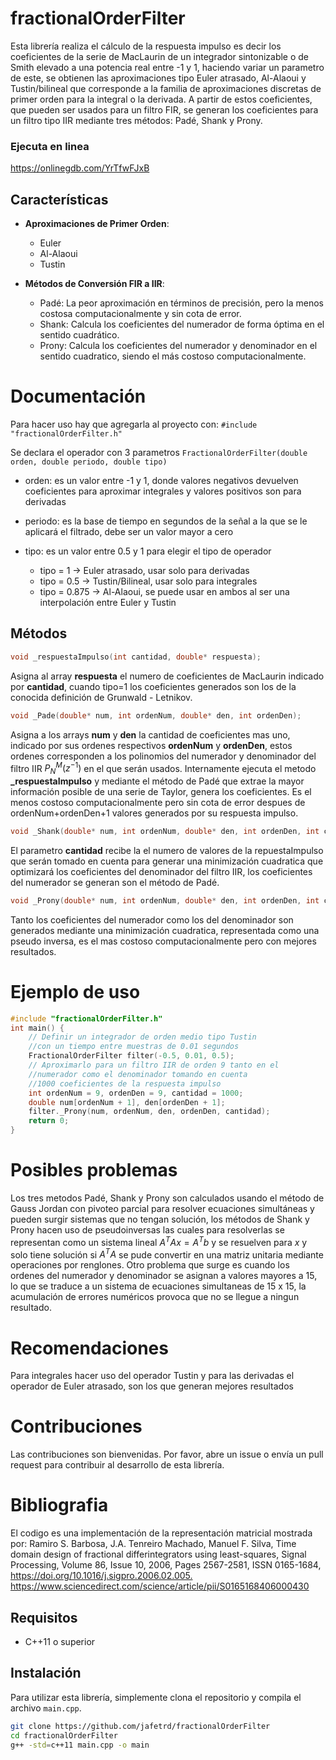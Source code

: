 # fractionalOrderFilter

Esta librería realiza el cálculo de la respuesta impulso es decir los coeficientes de la serie de MacLaurin de un integrador sintonizable o de Smith elevado a una potencia real entre -1 y 1, haciendo variar un parametro de este, se obtienen las aproximaciones tipo Euler atrasado, Al-Alaoui y Tustin/bilineal que corresponde a la familia de aproximaciones discretas de primer orden para la integral o la derivada. A partir de estos coeficientes, que pueden ser usados para un filtro FIR, se generan los coeficientes para un filtro tipo IIR mediante tres métodos: Padé, Shank y Prony.

### Ejecuta en linea 
<https://onlinegdb.com/YrTfwFJxB>

## Características

- **Aproximaciones de Primer Orden**:
  - Euler
  - Al-Alaoui
  - Tustin

- **Métodos de Conversión FIR a IIR**:
  - Padé: La peor aproximación en términos de precisión, pero la menos costosa computacionalmente y sin cota de error.
  - Shank: Calcula los coeficientes del numerador de forma óptima en el sentido cuadrático.
  - Prony: Calcula los coeficientes del numerador y denominador en el sentido cuadratico, siendo el más costoso computacionalmente.

# Documentación
Para hacer uso hay que agregarla al proyecto con:
 ``` #include "fractionalOrderFilter.h" ```

 Se declara el operador con 3 parametros
 ```FractionalOrderFilter(double orden, double periodo, double tipo)```
 
- orden: es un valor entre -1 y 1, donde valores negativos devuelven coeficientes para aproximar integrales y valores positivos son para derivadas
- periodo: es la base de tiempo en segundos de la señal a la que se le aplicará el filtrado, debe ser un valor mayor a cero
- tipo: es un valor entre 0.5 y 1 para elegir el tipo de operador

  * tipo = 1 -> Euler atrasado, usar solo para derivadas 
  * tipo = 0.5 -> Tustin/Bilineal, usar solo para integrales 
  * tipo = 0.875 -> Al-Alaoui, se puede usar en ambos al ser una interpolación entre Euler y Tustin

## Métodos
```C 
void _respuestaImpulso(int cantidad, double* respuesta);
```
Asigna al array **respuesta** el numero de coeficientes de MacLaurin indicado por **cantidad**, cuando tipo=1 los coeficientes generados son los de la conocida definición de Grunwald - Letnikov.

```C
void _Pade(double* num, int ordenNum, double* den, int ordenDen);
```
Asigna a los arrays **num** y **den** la cantidad de coeficientes mas uno, indicado por sus ordenes respectivos **ordenNum** y **ordenDen**, estos ordenes corresponden a los polinomios del numerador y denominador del filtro IIR $P_N^M(z^{-1})$ en el que serán usados. Internamente ejecuta el metodo **_respuestaImpulso** y mediante el método de Padé que extrae la mayor información posible de una serie de Taylor, genera los coeficientes. Es el menos costoso computacionalmente pero sin cota de error despues de ordenNum+ordenDen+1 valores generados por su respuesta impulso. 

```C
void _Shank(double* num, int ordenNum, double* den, int ordenDen, int cantidad);
```
El parametro **cantidad** recibe la el numero de valores de la repuestaImpulso que serán tomado en cuenta para generar una minimización cuadratica que optimizará los coeficientes del denominador del filtro IIR, los coeficientes del numerador se generan son el método de Padé.

```C
void _Prony(double* num, int ordenNum, double* den, int ordenDen, int cantidad);
```
Tanto los coeficientes del numerador como los del denominador son generados mediante una minimización cuadratica, representada como una pseudo inversa, es el mas costoso computacionalmente pero con mejores resultados. 

# Ejemplo de uso

```C
#include "fractionalOrderFilter.h"
int main() {
    // Definir un integrador de orden medio tipo Tustin 
    //con un tiempo entre muestras de 0.01 segundos 
    FractionalOrderFilter filter(-0.5, 0.01, 0.5);
    // Aproximarlo para un filtro IIR de orden 9 tanto en el 
    //numerador como el denominador tomando en cuenta 
    //1000 coeficientes de la respuesta impulso
    int ordenNum = 9, ordenDen = 9, cantidad = 1000;
    double num[ordenNum + 1], den[ordenDen + 1];
    filter._Prony(num, ordenNum, den, ordenDen, cantidad);
    return 0;
}
```

# Posibles problemas

Los tres metodos Padé, Shank y Prony son calculados usando el método de Gauss Jordan con pivoteo parcial para resolver ecuaciones simultáneas y pueden surgir sistemas que no tengan solución, los métodos de Shank y Prony hacen uso de pseudoinversas las cuales para resolverlas se representan como un sistema lineal $A^T A x = A^T b$ y se resuelven para $x$ y solo tiene solución si $A^T A$ se pude convertir en una matriz unitaria mediante operaciones por renglones. Otro problema que surge es cuando los ordenes del numerador y denominador se asignan a valores mayores a 15, lo que se traduce a un sistema de ecuaciones simultaneas de 15 x 15, la acumulación de errores numéricos provoca que no se llegue a ningun resultado. 

# Recomendaciones 
Para integrales hacer uso del operador Tustin y para las derivadas el operador de Euler atrasado, son los que generan mejores resultados 

# Contribuciones
Las contribuciones son bienvenidas. Por favor, abre un issue o envía un pull request para contribuir al desarrollo de esta librería.

# Bibliografia
El codigo es una implementación de la representación matricial mostrada por: 
Ramiro S. Barbosa, J.A. Tenreiro Machado, Manuel F. Silva,
Time domain design of fractional differintegrators using least-squares,
Signal Processing,
Volume 86, Issue 10,
2006,
Pages 2567-2581,
ISSN 0165-1684,
<https://doi.org/10.1016/j.sigpro.2006.02.005.>
<https://www.sciencedirect.com/science/article/pii/S0165168406000430>

## Requisitos

- C++11 o superior

## Instalación

Para utilizar esta librería, simplemente clona el repositorio y compila el archivo `main.cpp`.

```bash
git clone https://github.com/jafetrd/fractionalOrderFilter
cd fractionalOrderFilter
g++ -std=c++11 main.cpp -o main
